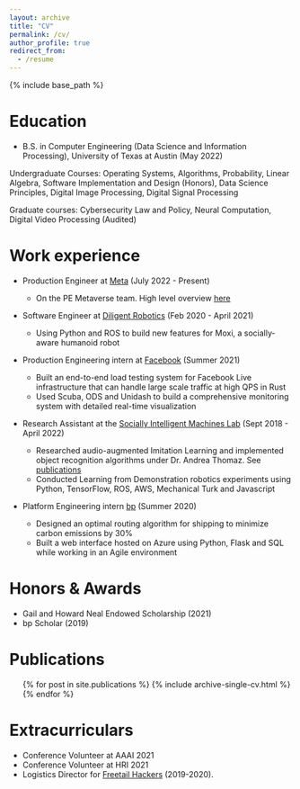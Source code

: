```yaml
---
layout: archive
title: "CV"
permalink: /cv/
author_profile: true
redirect_from:
  - /resume
---
```


<!-- For a PDF view, see [here](https://kushkdesai.com/files/desai.kush.cv.pdf) -->

{% include base_path %}

Education
======
* B.S. in Computer Engineering (Data Science and Information Processing), University of Texas at Austin (May 2022)

Undergraduate Courses: Operating Systems, Algorithms, Probability, Linear Algebra, Software Implementation and Design (Honors), Data Science Principles, Digital Image Processing, Digital Signal Processing

Graduate courses: Cybersecurity Law and Policy, Neural Computation, Digital Video Processing (Audited)

Work experience
======
* Production Engineer at [Meta](https://meta.com) (July 2022 - Present)
  * On the PE Metaverse team. High level overview [here](https://engineering.fb.com/2022/06/09/web/cloud-gaming-infrastructure/)

* Software Engineer at [Diligent Robotics](http://diligentrobots.com) (Feb 2020 - April 2021)
  * Using Python and ROS to build new features for Moxi, a socially‐aware humanoid robot

* Production Engineering intern at [Facebook](https://meta.com) (Summer 2021)
  * Built an end-to-end load testing system for Facebook Live infrastructure that can handle large scale traffic at high QPS in Rust
  * Used Scuba, ODS and Unidash to build a comprehensive monitoring system with detailed real-time visualization

* Research Assistant at the [Socially Intelligent Machines Lab](http://sim.ece.utexas.edu) (Sept 2018 - April 2022)
  * Researched audio-augmented Imitation Learning and implemented object recognition algorithms under Dr. Andrea Thomaz. See [publications](https://kushkdesai.com/publications/)
  * Conducted Learning from Demonstration robotics experiments using Python, TensorFlow, ROS, AWS, Mechanical Turk and Javascript

* Platform Engineering intern [bp](https://bp.com) (Summer 2020)
  * Designed an optimal routing algorithm for shipping to minimize carbon emissions by 30%
  * Built a web interface hosted on Azure using Python, Flask and SQL while working in an Agile environment

Honors & Awards
======
* Gail and Howard Neal Endowed Scholarship (2021)
* bp Scholar (2019)

Publications
======
  <ul>{% for post in site.publications %}
    {% include archive-single-cv.html %}
  {% endfor %}</ul>
  
Extracurriculars
======
* Conference Volunteer at AAAI 2021
* Conference Volunteer at HRI 2021
* Logistics Director for [Freetail Hackers](http://freetailhackers.com) (2019-2020).


<!-- Talks
======
  <ul>{% for post in site.talks %}
    {% include archive-single-talk-cv.html %}
  {% endfor %}</ul>
  
Teaching
======
  <ul>{% for post in site.teaching %}
    {% include archive-single-cv.html %}
  {% endfor %}</ul>
   -->

